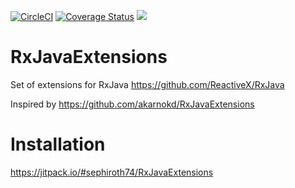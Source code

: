 [![CircleCI](https://img.shields.io/circleci/build/github/sephiroth74/RxJavaExtensions)](https://app.circleci.com/pipelines/github/sephiroth74/RxJavaExtensions)
[![Coverage Status](https://coveralls.io/repos/github/sephiroth74/RxJavaExtensions/badge.svg?branch=main)](https://coveralls.io/github/sephiroth74/RxJavaExtensions?branch=main)
[![](https://jitpack.io/v/sephiroth74/RxJavaExtensions.svg)](https://jitpack.io/#sephiroth74/RxJavaExtensions)


# RxJavaExtensions

Set of extensions for RxJava https://github.com/ReactiveX/RxJava

Inspired by https://github.com/akarnokd/RxJavaExtensions


# Installation

https://jitpack.io/#sephiroth74/RxJavaExtensions
